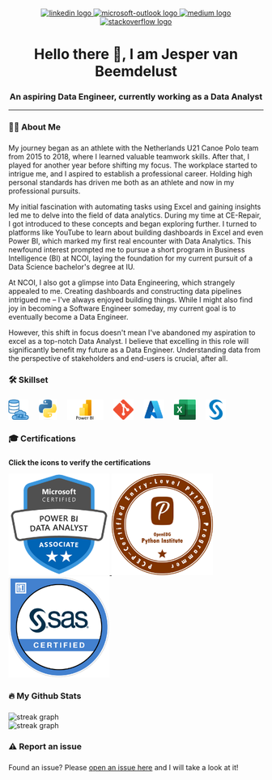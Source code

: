 ###

<div align="center">
  <a href="https://www.linkedin.com/in/jespervanbeemdelust/" target="_blank">
    <img src="https://raw.githubusercontent.com/maurodesouza/profile-readme-generator/master/src/assets/icons/social/linkedin/default.svg" width="37" height="25" alt="linkedin logo"  />
  </a>
  <a href="jespervanbeemdelust@hotmail.com" target="_blank">
    <img src="https://raw.githubusercontent.com/maurodesouza/profile-readme-generator/master/src/assets/icons/social/microsoft-outlook/default.svg" width="37" height="25" alt="microsoft-outlook logo"  />
  </a>
  <a href="https://medium.com/@jeppakanopolo" target="_blank">
    <img src="https://raw.githubusercontent.com/maurodesouza/profile-readme-generator/master/src/assets/icons/social/medium/default.svg" width="37" height="25" alt="medium logo"  />
  </a>
  <a href="https://stackoverflow.com/users/19345865/jesper-van-beemdelust" target="_blank">
    <img src="https://raw.githubusercontent.com/maurodesouza/profile-readme-generator/master/src/assets/icons/social/stackoverflow/default.svg" width="37" height="25" alt="stackoverflow logo"  />
  </a>
</div>

###

<h1 align="center">Hello there 🧔, I am Jesper van Beemdelust</h2>

###
<h3 align="center">An aspiring Data Engineer, currently working as a Data Analyst</h3>

<hr>

###

<h3 align="left">👩‍💻  About Me</h3>

###

<p align="left">My journey began as an athlete with the Netherlands U21 Canoe Polo team from 2015 to 2018, where I learned valuable teamwork skills. After that, I played for another year before shifting my focus. The workplace started to intrigue me, and I aspired to establish a professional career. Holding high personal standards has driven me both as an athlete and now in my professional pursuits.

My initial fascination with automating tasks using Excel and gaining insights led me to delve into the field of data analytics. During my time at CE-Repair, I got introduced to these concepts and began exploring further. I turned to platforms like YouTube to learn about building dashboards in Excel and even Power BI, which marked my first real encounter with Data Analytics. This newfound interest prompted me to pursue a short program in Business Intelligence (BI) at NCOI, laying the foundation for my current pursuit of a Data Science bachelor's degree at IU.

At NCOI, I also got a glimpse into Data Engineering, which strangely appealed to me. Creating dashboards and constructing data pipelines intrigued me – I've always enjoyed building things. While I might also find joy in becoming a Software Engineer someday, my current goal is to eventually become a Data Engineer.

However, this shift in focus doesn't mean I've abandoned my aspiration to excel as a top-notch Data Analyst. I believe that excelling in this role will significantly benefit my future as a Data Engineer. Understanding data from the perspective of stakeholders and end-users is crucial, after all.</p>

###

<h3 align="left">🛠 Skillset</h3>

###

<div align="left">
  <img src="https://raw.githubusercontent.com/jespervb7/jespervb7/main/Assets/SQL.png" height="40" alt="SQL logo"  />
  <img width="12" />
  <img src="https://raw.githubusercontent.com/jespervb7/jespervb7/main/Assets/Python.png" height="40" alt="Python logo"  />
  <img width="12" />
  <img src="https://raw.githubusercontent.com/jespervb7/jespervb7/main/Assets/Power BI.png" height="40" alt="Power BI logo"  />
  <img width="12" />
  <img src="https://raw.githubusercontent.com/jespervb7/jespervb7/main/Assets/GIT.png" height="40" alt="Git logo"  />
  <img width="12" />
  <img src="https://raw.githubusercontent.com/jespervb7/jespervb7/main/Assets/Azure.png" height="40" alt="Azure logo"  />
  <img width="12" />
  <img src="https://raw.githubusercontent.com/jespervb7/jespervb7/main/Assets/Excel.png" height="40" alt="Excel logo"  />
  <img width="12" />
  <img src="https://raw.githubusercontent.com/jespervb7/jespervb7/main/Assets/SAS Icon.png" height="40" alt="SAS logo"  />
</div>

###

<h3 align="left">🎓 Certifications</h3>

###

<p align="left"><strong>Click the icons to verify the certifications</strong></p>

<div align="left">
  <a href="https://www.credly.com/badges/f22b7497-08fa-4373-97be-3dce171641dd/linked_in_profile" target="_blank">
      <img src="https://raw.githubusercontent.com/jespervb7/jespervb7/main/Assets/PL-300.png" height="200" alt="PL-300 badge" />
    </a>
  <a href="https://www.credly.com/badges/ec558110-9cc4-43bf-84a1-4f0ef6642284/linked_in_profile" target="_blank">
      <img src="https://raw.githubusercontent.com/jespervb7/jespervb7/main/Assets/PCEP.png" height="200" alt="PCEP badge" />
    </a>
 <a href="https://www.credly.com/badges/38e68091-d502-48bf-a6a6-5cf408dcd76e/linked_in_profile" target="_blank">
      <img src="https://raw.githubusercontent.com/jespervb7/jespervb7/main/Assets/SAS Base.png" height="200" alt="SAS badge" />
    </a>
</div>

<!--###

<h3 align="left">📑 Projects</h3>

###

<p align="left">Add the following:<br><br><br>- Screenshots of dashboards perhaps?<br>- SQL interview practice repo<br>- Project dashboard. Shows all my projects with related skills.</p>
-->
###

<h3 align="left">🔥   My Github Stats</h3>

###

<div align="left">
  <img src="https://streak-stats.demolab.com?user=jespervb7&locale=en&mode=daily&theme=dark&hide_border=false&border_radius=5&order=3" height="220" width = "600" alt="streak graph"  />
</div>

<div align="left">
  <img src="http://github-profile-summary-cards.vercel.app/api/cards/profile-details?username=jespervb7&theme=github_dark" height="220" width = "600" alt="streak graph"  />
</div>

###

<h3 align="left">⚠️   Report an issue</h3>

###

<p align="left">
  Found an issue? Please <a href="https://github.com/jespervb7/jespervb7/issues">open an issue here</a> and I will take a look at it!
</p>